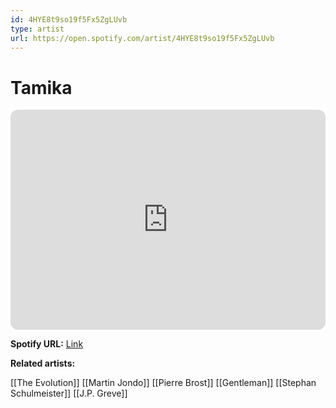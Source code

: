 ```yaml
---
id: 4HYE8t9so19f5Fx5ZgLUvb
type: artist
url: https://open.spotify.com/artist/4HYE8t9so19f5Fx5ZgLUvb
---
```

# Tamika

<iframe style="border-radius:12px" src="https://open.spotify.com/embed/artist/4HYE8t9so19f5Fx5ZgLUvb" width="100%" height="352" frameBorder="0" allowfullscreen="" allow="autoplay; clipboard-write; encrypted-media; fullscreen; picture-in-picture" loading="lazy"></iframe>

**Spotify URL:** [Link](https://open.spotify.com/artist/4HYE8t9so19f5Fx5ZgLUvb)

**Related artists:**

[[The Evolution]]
[[Martin Jondo]]
[[Pierre Brost]]
[[Gentleman]]
[[Stephan Schulmeister]]
[[J.P. Greve]]
